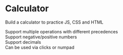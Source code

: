 # Calculator

Build a calculator to practice JS, CSS and HTML  

Support multiple operations with different precedences  
Support negative/positive numbers  
Support decimals  
Can be used via clicks or numpad  
